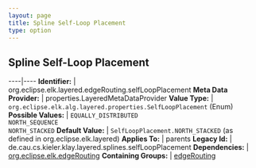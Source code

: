 ```yaml
---
layout: page
title: Spline Self-Loop Placement
type: option
---
```

## Spline Self-Loop Placement

----|----
**Identifier:** | org.eclipse.elk.layered.edgeRouting.selfLoopPlacement
**Meta Data Provider:** | properties.LayeredMetaDataProvider
**Value Type:** | `org.eclipse.elk.alg.layered.properties.SelfLoopPlacement` (Enum)
**Possible Values:** | `EQUALLY_DISTRIBUTED`<br>`NORTH_SEQUENCE`<br>`NORTH_STACKED`
**Default Value:** | `SelfLoopPlacement.NORTH_STACKED` (as defined in org.eclipse.elk.layered)
**Applies To:** | parents
**Legacy Id:** | de.cau.cs.kieler.klay.layered.splines.selfLoopPlacement
**Dependencies:** | [org.eclipse.elk.edgeRouting](org-eclipse-elk-edgeRouting)
**Containing Groups:** | [edgeRouting](org-eclipse-elk-layered-edgeRouting)
